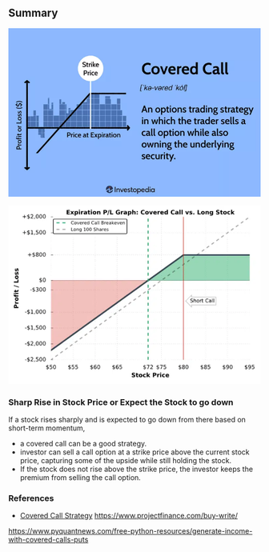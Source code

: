 ## Summary

![General schematic](image.png)


![Example Stock Price](image-1.png)


### Sharp Rise in Stock Price or Expect the Stock to go down

If a stock rises sharply and is expected to go down from there based on short-term momentum, 
- a covered call can be a good strategy. 
- investor can sell a call option at a strike price above the current stock price, capturing some of the upside while still holding the stock. 
- If the stock does not rise above the strike price, the investor keeps the premium from selling the call option.


### References

- [Covered Call Strategy](https://www.investopedia.com/terms/c/coveredcall.asp)
https://www.projectfinance.com/buy-write/

https://www.pyquantnews.com/free-python-resources/generate-income-with-covered-calls-puts

